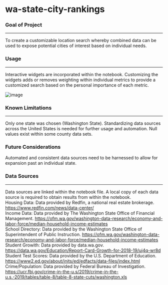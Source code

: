 # wa-state-city-rankings
### Goal of Project
***
To create a customizable location search whereby combined data can be used to expose potential cities of interest based on individual needs.
### Usage
***
Interactive widgets are incorporated within the notebook.  Customizing the widgets adds or removes weighting within individual metrics to provide a customized search based on the personal importance of each metric.

![image](https://user-images.githubusercontent.com/105223924/168596683-21059447-360d-4b53-8c79-a93979d4b12e.png)

### Known Limitations
***
Only one state was chosen (Washington State).  Standardizing data sources across the United States is needed for further usage and automation.  Null values exist within some county data sets.  

### Future Considerations 
Automated and consistent data sources need to be harnessed to allow for expansion past an individual state.

### Data Sources
***
Data sources are linked within the notebook file.  A local copy of each data source is required to obtain results from within the notebook. </br>
Housing Data: Data provided by Redfin, a national real estate brokerage. https://www.redfin.com/news/data-center/ </br>
Income Data: Data provided by The Washington State Office of Financial Management. https://ofm.wa.gov/washington-data-research/economy-and-labor-force/median-household-income-estimates </br>
School Directory: Data provided by the Washington State Office of Superintendent of Public Instruction. https://ofm.wa.gov/washington-data-research/economy-and-labor-force/median-household-income-estimates </br>
Student Growith:  Data provided by data.wa.gov.  https://data.wa.gov/Education/Report-Card-Growth-for-2018-19/uj4q-wr8d </br>
Student Test Scores:  Data provided by the U.S. Department of Education. https://www2.ed.gov/about/inits/ed/edfacts/data-files/index.html </br>
Crime/Population: Data provided by Federal Bureau of Investigation.  https://ucr.fbi.gov/crime-in-the-u.s/2019/crime-in-the-u.s.-2019/tables/table-8/table-8-state-cuts/washington.xls
